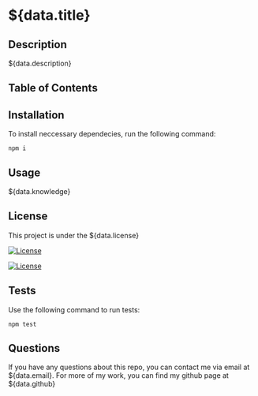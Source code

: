 # ${data.title}
## Description
${data.description}

## Table of Contents

## Installation
To install neccessary dependecies, run the following command:

    npm i

## Usage
${data.knowledge}

## License
This project is under the ${data.license}

[![License](https://img.shields.io/badge/License-Apache%202.0-blue.svg)](https://opensource.org/licenses/Apache-2.0)

[![License](https://img.shields.io/badge/License-BSD%203--Clause-blue.svg)](https://opensource.org/licenses/BSD-3-Clause)

## Tests
Use the following command to run tests: 

    npm test

## Questions
If you have any questions about this repo, you can contact me via email at ${data.email}. For more of my work, you can find my github page at ${data.github}

